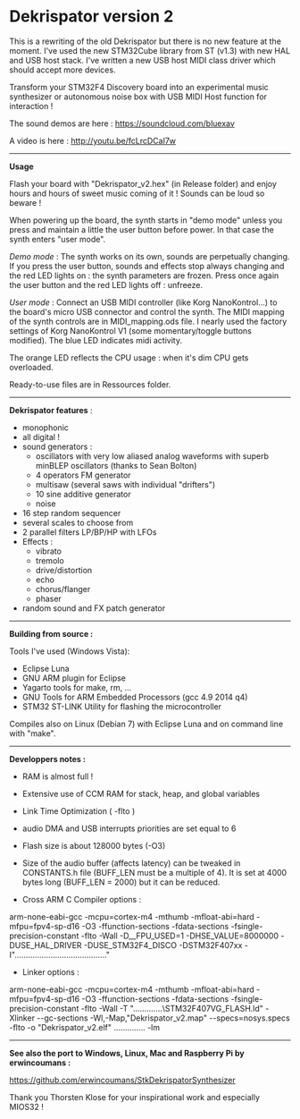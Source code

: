 Dekrispator version 2
===========

This is a rewriting of the old Dekrispator but there is no new feature at the moment.
I've used the new STM32Cube library from ST (v1.3) with new HAL and USB host stack.
I've written a new USB host MIDI class driver which should accept more devices.

Transform your STM32F4 Discovery board into an experimental music synthesizer or autonomous noise box with USB MIDI Host function for interaction !

The sound demos are here : https://soundcloud.com/bluexav

A video is here : http://youtu.be/fcLrcDCaI7w

- - - -

**Usage**

Flash your board with "Dekrispator_v2.hex" (in Release folder) and enjoy hours and hours of sweet music coming of it ! Sounds can be loud so beware !

When powering up the board, the synth starts in "demo mode" unless you press and maintain a little the user button before power. In that case the synth enters "user mode".

*Demo mode* : The synth works on its own, sounds are perpetually changing. If you press the user button, sounds and effects stop always changing and the red LED lights on : the synth parameters are frozen. Press once again the user button and the red LED lights off : unfreeze.

*User mode* : Connect an USB MIDI controller (like Korg NanoKontrol...) to the board's micro USB connector and control the synth.
The MIDI mapping of the synth controls are in MIDI_mapping.ods file. I nearly used the factory settings of Korg NanoKontrol V1 (some momentary/toggle buttons modified). The blue LED indicates midi activity.


The orange LED reflects the CPU usage : when it's dim CPU gets overloaded.

Ready-to-use files are in Ressources folder.

- - - -

**Dekrispator features** :

 * monophonic
 * all digital !
 * sound generators :
   * oscillators with very low aliased analog waveforms with superb minBLEP oscillators (thanks to Sean Bolton)
   * 4 operators FM generator
   * multisaw (several saws with individual "drifters")
   * 10 sine additive generator
   * noise
 * 16 step random sequencer
 * several scales to choose from
 * 2 parallel filters LP/BP/HP with LFOs
 * Effects :
   * vibrato
   * tremolo
   * drive/distortion
   * echo
   * chorus/flanger
   * phaser
 * random sound and FX patch generator

- - - -

**Building from source :**

Tools I've used (Windows Vista):

* Eclipse Luna
* GNU ARM plugin for Eclipse
* Yagarto tools for make, rm, ...
* GNU Tools for ARM Embedded Processors (gcc 4.9 2014 q4) 
* STM32 ST-LINK Utility for flashing the microcontroller

Compiles also on Linux (Debian 7) with Eclipse Luna and on command line with "make".

- - - 

**Developpers notes :**

* RAM is almost full !
* Extensive use of CCM RAM for stack, heap, and global variables
* Link Time Optimization ( -flto ) 
* audio DMA and USB interrupts priorities are set equal to 6
* Flash size is about 128000 bytes (-O3)
* Size of the audio buffer (affects latency) can be tweaked in CONSTANTS.h file (BUFF_LEN must be a multiple of 4).
It is set at 4000 bytes long (BUFF_LEN = 2000) but it can be reduced.

* Cross ARM C Compiler options :

arm-none-eabi-gcc -mcpu=cortex-m4 -mthumb -mfloat-abi=hard -mfpu=fpv4-sp-d16 -O3 -ffunction-sections -fdata-sections  -fsingle-precision-constant -flto -Wall -D__FPU_USED=1 -DHSE_VALUE=8000000 -DUSE_HAL_DRIVER -DUSE_STM32F4_DISCO -DSTM32F407xx -I"........................................."

* Linker options :

arm-none-eabi-gcc -mcpu=cortex-m4 -mthumb -mfloat-abi=hard -mfpu=fpv4-sp-d16 -O3 -ffunction-sections -fdata-sections  -fsingle-precision-constant -flto -Wall -T ".............\STM32F407VG_FLASH.ld" -Xlinker --gc-sections -Wl,-Map,"Dekrispator_v2.map" --specs=nosys.specs -flto -o "Dekrispator_v2.elf"  ..............  -lm
  
- - - 
**See also the port to Windows, Linux, Mac and Raspberry Pi  by erwincoumans :**

 https://github.com/erwincoumans/StkDekrispatorSynthesizer
 
 Thank you Thorsten Klose for your inspirational work and especially MIOS32 !
